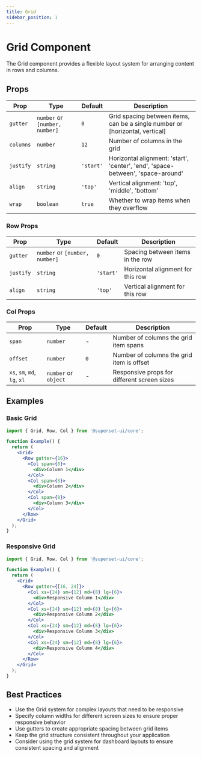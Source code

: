 ```yaml
---
title: Grid
sidebar_position: 1
---
```


# Grid Component

The Grid component provides a flexible layout system for arranging content in rows and columns.

## Props

| Prop | Type | Default | Description |
|------|------|---------|-------------|
| `gutter` | `number` or `[number, number]` | `0` | Grid spacing between items, can be a single number or [horizontal, vertical] |
| `columns` | `number` | `12` | Number of columns in the grid |
| `justify` | `string` | `'start'` | Horizontal alignment: 'start', 'center', 'end', 'space-between', 'space-around' |
| `align` | `string` | `'top'` | Vertical alignment: 'top', 'middle', 'bottom' |
| `wrap` | `boolean` | `true` | Whether to wrap items when they overflow |

### Row Props

| Prop | Type | Default | Description |
|------|------|---------|-------------|
| `gutter` | `number` or `[number, number]` | `0` | Spacing between items in the row |
| `justify` | `string` | `'start'` | Horizontal alignment for this row |
| `align` | `string` | `'top'` | Vertical alignment for this row |

### Col Props

| Prop | Type | Default | Description |
|------|------|---------|-------------|
| `span` | `number` | - | Number of columns the grid item spans |
| `offset` | `number` | `0` | Number of columns the grid item is offset |
| `xs`, `sm`, `md`, `lg`, `xl` | `number` or `object` | - | Responsive props for different screen sizes |

## Examples

### Basic Grid

```jsx
import { Grid, Row, Col } from '@superset-ui/core';

function Example() {
  return (
    <Grid>
      <Row gutter={16}>
        <Col span={8}>
          <div>Column 1</div>
        </Col>
        <Col span={8}>
          <div>Column 2</div>
        </Col>
        <Col span={8}>
          <div>Column 3</div>
        </Col>
      </Row>
    </Grid>
  );
}
```

### Responsive Grid

```jsx
import { Grid, Row, Col } from '@superset-ui/core';

function Example() {
  return (
    <Grid>
      <Row gutter={[16, 24]}>
        <Col xs={24} sm={12} md={8} lg={6}>
          <div>Responsive Column 1</div>
        </Col>
        <Col xs={24} sm={12} md={8} lg={6}>
          <div>Responsive Column 2</div>
        </Col>
        <Col xs={24} sm={12} md={8} lg={6}>
          <div>Responsive Column 3</div>
        </Col>
        <Col xs={24} sm={12} md={8} lg={6}>
          <div>Responsive Column 4</div>
        </Col>
      </Row>
    </Grid>
  );
}
```

## Best Practices

- Use the Grid system for complex layouts that need to be responsive
- Specify column widths for different screen sizes to ensure proper responsive behavior
- Use gutters to create appropriate spacing between grid items
- Keep the grid structure consistent throughout your application
- Consider using the grid system for dashboard layouts to ensure consistent spacing and alignment
